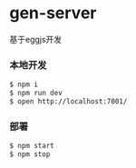 # gen-server
基于eggjs开发


### 本地开发

```bash
$ npm i
$ npm run dev
$ open http://localhost:7001/
```

### 部署

```bash
$ npm start
$ npm stop
```
